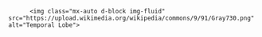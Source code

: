 



          <img class="mx-auto d-block img-fluid" src="https://upload.wikimedia.org/wikipedia/commons/9/91/Gray730.png" alt="Temporal Lobe">
